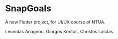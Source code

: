 # SnapGoals

A new Flutter project, for UI/UX course of NTUA.

Leonidas Anagnou,
Giorgos Kontos,
Christos Lasdas

